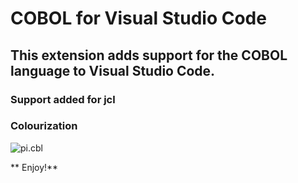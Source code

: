 # COBOL for Visual Studio Code
## This extension adds support for the COBOL language to Visual Studio Code.

### Support added for jcl

### Colourization
 ![pi.cbl](https://raw.githubusercontent.com/spgennard/vscode_cobol/master/images/screenshot_pi.png)

** Enjoy!**